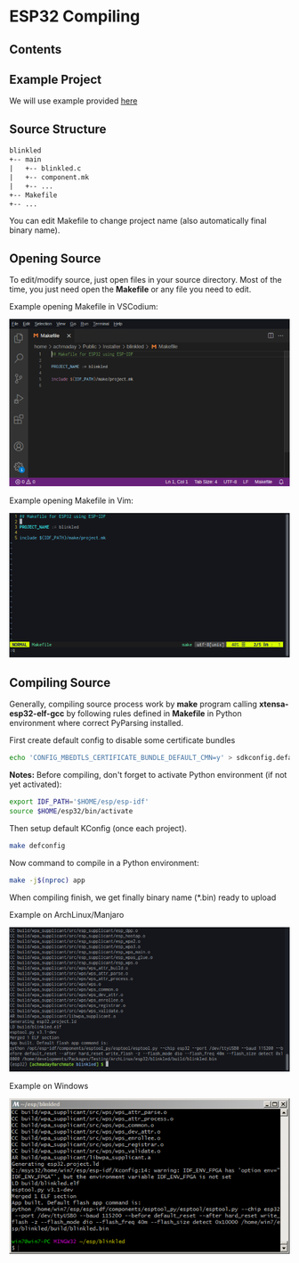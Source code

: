 # ESP32 Compiling

## Contents

## Example Project

We will use example provided [here](https://github.com/mekatronik-achmadi/md_tutorial/blob/master/electronic/tutorials/esp32_example.md)

## Source Structure

```
blinkled
+-- main
|   +-- blinkled.c
|   +-- component.mk
|   +-- ...
+-- Makefile
+-- ...
```

You can edit Makefile to change project name (also automatically final binary name).

## Opening Source

To edit/modify source, just open files in your source directory.
Most of the time, you just need open the **Makefile** or any file you need to edit.

Example opening Makefile in VSCodium:

![images](images/esp32codemk.png?raw=true)

Example opening Makefile in Vim:

![images](images/esp32vim.png?raw=true)

## Compiling Source

Generally, compiling source process work by **make** program calling **xtensa-esp32-elf-gcc** by following rules defined in **Makefile** in Python environment where correct PyParsing installed.

First create default config to disable some certificate bundles

```sh
echo 'CONFIG_MBEDTLS_CERTIFICATE_BUNDLE_DEFAULT_CMN=y' > sdkconfig.defaults
```

**Notes:** Before compiling, don't forget to activate Python environment (if not yet activated):

```sh
export IDF_PATH='$HOME/esp/esp-idf'
source $HOME/esp32/bin/activate
```

Then setup default KConfig (once each project).

```sh
make defconfig
```

Now command to compile in a Python environment:

```sh
make -j$(nproc) app
```

When compiling finish, we get finally binary name (*.bin) ready to upload

Example on ArchLinux/Manjaro

![images](images/esp32build.png?raw=true)

Example on Windows

![images](images/esp32win3.PNG?raw=true)

